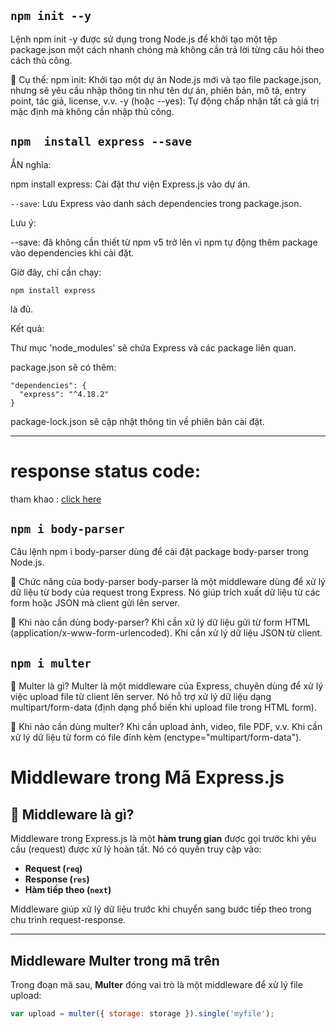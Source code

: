 ## `npm init --y`
Lệnh npm init -y được sử dụng trong Node.js để khởi tạo một tệp package.json một cách nhanh chóng mà không cần trả lời từng câu hỏi theo cách thủ công.

📌 Cụ thể:
npm init: Khởi tạo một dự án Node.js mới và tạo file package.json, nhưng sẽ yêu cầu nhập thông tin như tên dự án, phiên bản, mô tả, entry point, tác giả, license, v.v.
-y (hoặc --yes): Tự động chấp nhận tất cả giá trị mặc định mà không cần nhập thủ công.

## `npm  install express --save`


ẮN nghĩa:

npm install express: Cài đặt thư viện Express.js vào dự án.

``--save``: Lưu Express vào danh sách dependencies trong package.json.

Lưu ý:

--save: đã không cần thiết từ npm v5 trở lên vì npm tự động thêm package vào dependencies khi cài đặt.

Giờ đây, chỉ cần chạy:

`npm install express`

là đủ.

Kết quả:

Thư mục 'node_modules' sẽ chứa Express và các package liên quan.

package.json sẽ có thêm:

```
"dependencies": {
  "express": "^4.18.2"
}
```
package-lock.json sẽ cập nhật thông tin về phiên bản cài đặt.

------

# response status code: 
tham khao : [click here](https://developer.mozilla.org/en-US/docs/Web/HTTP/Status)

## `npm i body-parser`
Câu lệnh npm i body-parser dùng để cài đặt package body-parser trong Node.js.

📌 Chức năng của body-parser
  body-parser là một middleware dùng để xử lý dữ liệu từ body của request trong Express. Nó giúp trích xuất dữ liệu từ các form             hoặc     JSON mà client gửi lên server.

📌 Khi nào cần dùng body-parser?
  Khi cần xử lý dữ liệu gửi từ form HTML (application/x-www-form-urlencoded).
    Khi cần xử lý dữ liệu JSON từ client.
## `npm i multer`
📌 Multer là gì?
Multer là một middleware của Express, chuyên dùng để xử lý việc upload file từ client lên server. Nó hỗ trợ xử lý dữ liệu dạng multipart/form-data (định dạng phổ biến khi upload file trong HTML form).

📌 Khi nào cần dùng multer?
Khi cần upload ảnh, video, file PDF, v.v.
Khi cần xử lý dữ liệu từ form có file đính kèm (enctype="multipart/form-data").

# Middleware trong Mã Express.js

## 📌 Middleware là gì?  
Middleware trong Express.js là một **hàm trung gian** được gọi trước khi yêu cầu (request) được xử lý hoàn tất. Nó có quyền truy cập vào:  
- **Request (`req`)**  
- **Response (`res`)**  
- **Hàm tiếp theo (`next`)**  

Middleware giúp xử lý dữ liệu trước khi chuyển sang bước tiếp theo trong chu trình request-response.

---

## **Middleware Multer trong mã trên**  
Trong đoạn mã sau, **Multer** đóng vai trò là một middleware để xử lý file upload:

```js
var upload = multer({ storage: storage }).single('myfile');
```
